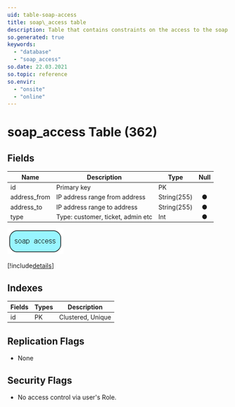 ```yaml
---
uid: table-soap-access
title: soap\_access table
description: Table that contains constraints on the access to the soap interface
so.generated: true
keywords:
  - "database"
  - "soap_access"
so.date: 22.03.2021
so.topic: reference
so.envir:
  - "onsite"
  - "online"
---
```


# soap\_access Table (362)

## Fields

| Name | Description | Type | Null |
|------|-------------|------|:----:|
|id|Primary key|PK| |
|address\_from|IP address range from address|String(255)|&#x25CF;|
|address\_to|IP address range to address|String(255)|&#x25CF;|
|type|Type: customer, ticket, admin etc|Int|&#x25CF;|


![soap_access table relationship diagram](./media/soap_access.png)

[!include[details](./includes/soap-access.md)]

## Indexes

| Fields | Types | Description |
|--------|-------|-------------|
|id |PK |Clustered, Unique |

## Replication Flags

* None

## Security Flags

* No access control via user's Role.

